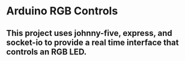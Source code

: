 # Arduino RGB Controls

## This project uses johnny-five, express, and socket-io to provide a real time interface that controls an RGB LED.
